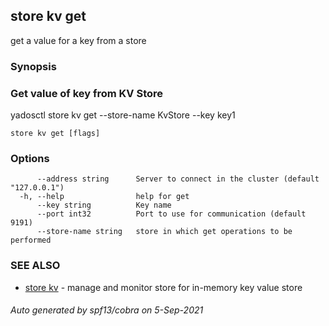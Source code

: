 ## store kv get

get a value for a key from a store 

### Synopsis


### Get value of key from KV Store
yadosctl store kv get --store-name KvStore --key key1


```
store kv get [flags]
```

### Options

```
      --address string      Server to connect in the cluster (default "127.0.0.1")
  -h, --help                help for get
      --key string          Key name
      --port int32          Port to use for communication (default 9191)
      --store-name string   store in which get operations to be performed
```

### SEE ALSO

* [store kv](store_kv.md)	 - manage and monitor store for in-memory key value store

###### Auto generated by spf13/cobra on 5-Sep-2021
